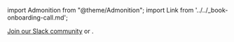import Admonition from "@theme/Admonition";
import Link from '../../_book-onboarding-call.md';

<Admonition type="note" title="Need help deploying these sources or figuring out how to run them in your data stack?">
<a href="https://dlthub.com/community">Join our Slack community</a> or <Link/>.
</Admonition>

